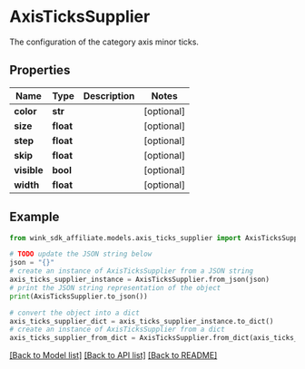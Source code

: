 # AxisTicksSupplier

The configuration of the category axis minor ticks.

## Properties

Name | Type | Description | Notes
------------ | ------------- | ------------- | -------------
**color** | **str** |  | [optional] 
**size** | **float** |  | [optional] 
**step** | **float** |  | [optional] 
**skip** | **float** |  | [optional] 
**visible** | **bool** |  | [optional] 
**width** | **float** |  | [optional] 

## Example

```python
from wink_sdk_affiliate.models.axis_ticks_supplier import AxisTicksSupplier

# TODO update the JSON string below
json = "{}"
# create an instance of AxisTicksSupplier from a JSON string
axis_ticks_supplier_instance = AxisTicksSupplier.from_json(json)
# print the JSON string representation of the object
print(AxisTicksSupplier.to_json())

# convert the object into a dict
axis_ticks_supplier_dict = axis_ticks_supplier_instance.to_dict()
# create an instance of AxisTicksSupplier from a dict
axis_ticks_supplier_from_dict = AxisTicksSupplier.from_dict(axis_ticks_supplier_dict)
```
[[Back to Model list]](../README.md#documentation-for-models) [[Back to API list]](../README.md#documentation-for-api-endpoints) [[Back to README]](../README.md)


